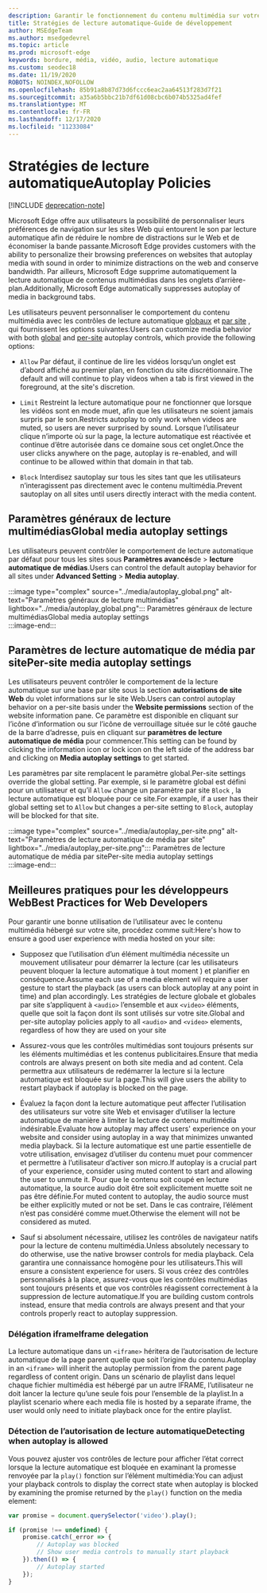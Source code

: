 ```yaml
---
description: Garantir le fonctionnement du contenu multimédia sur votre site
title: Stratégies de lecture automatique-Guide de développement
author: MSEdgeTeam
ms.author: msedgedevrel
ms.topic: article
ms.prod: microsoft-edge
keywords: bordure, média, vidéo, audio, lecture automatique
ms.custom: seodec18
ms.date: 11/19/2020
ROBOTS: NOINDEX,NOFOLLOW
ms.openlocfilehash: 85b91a8b87d73d6fccc6eac2aa64513f283d7f21
ms.sourcegitcommit: a35a6b5bbc21b7df61d08cbc6b074b5325ad4fef
ms.translationtype: MT
ms.contentlocale: fr-FR
ms.lasthandoff: 12/17/2020
ms.locfileid: "11233084"
---
```

# <span data-ttu-id="71f70-104">Stratégies de lecture automatique</span><span class="sxs-lookup"><span data-stu-id="71f70-104">Autoplay Policies</span></span>  

[!INCLUDE [deprecation-note](../../includes/legacy-edge-note.md)]  

<span data-ttu-id="71f70-105">Microsoft Edge offre aux utilisateurs la possibilité de personnaliser leurs préférences de navigation sur les sites Web qui entourent le son par lecture automatique afin de réduire le nombre de distractions sur le Web et de économiser la bande passante.</span><span class="sxs-lookup"><span data-stu-id="71f70-105">Microsoft Edge provides customers with the ability to personalize their browsing preferences on websites that autoplay media with sound in order to minimize distractions on the web and conserve bandwidth.</span></span>  <span data-ttu-id="71f70-106">Par ailleurs, Microsoft Edge supprime automatiquement la lecture automatique de contenus multimédias dans les onglets d’arrière-plan.</span><span class="sxs-lookup"><span data-stu-id="71f70-106">Additionally, Microsoft Edge automatically suppresses autoplay of media in background tabs.</span></span>  

<span data-ttu-id="71f70-107">Les utilisateurs peuvent personnaliser le comportement du contenu multimédia avec les contrôles de lecture automatique [globaux](#global-media-autoplay-settings) et [par site](#per-site-media-autoplay-settings) , qui fournissent les options suivantes:</span><span class="sxs-lookup"><span data-stu-id="71f70-107">Users can customize media behavior with both [global](#global-media-autoplay-settings) and [per-site](#per-site-media-autoplay-settings) autoplay controls, which provide the following options:</span></span>  

*   `Allow`  <span data-ttu-id="71f70-108">Par défaut, il continue de lire les vidéos lorsqu’un onglet est d’abord affiché au premier plan, en fonction du site discrétionnaire.</span><span class="sxs-lookup"><span data-stu-id="71f70-108">The default and will continue to play videos when a tab is first viewed in the foreground, at the site's discretion.</span></span>  

*   `Limit`  <span data-ttu-id="71f70-109">Restreint la lecture automatique pour ne fonctionner que lorsque les vidéos sont en mode muet, afin que les utilisateurs ne soient jamais surpris par le son.</span><span class="sxs-lookup"><span data-stu-id="71f70-109">Restricts autoplay to only work when videos are muted, so users are never surprised by sound.</span></span>  <span data-ttu-id="71f70-110">Lorsque l’utilisateur clique n’importe où sur la page, la lecture automatique est réactivée et continue d’être autorisée dans ce domaine sous cet onglet.</span><span class="sxs-lookup"><span data-stu-id="71f70-110">Once the user clicks anywhere on the page, autoplay is re-enabled, and will continue to be allowed within that domain in that tab.</span></span>  

*   `Block`  <span data-ttu-id="71f70-111">Interdisez sautoplay sur tous les sites tant que les utilisateurs n’interagissent pas directement avec le contenu multimédia.</span><span class="sxs-lookup"><span data-stu-id="71f70-111">Prevent sautoplay on all sites until users directly interact with the media content.</span></span>  

## <span data-ttu-id="71f70-112">Paramètres généraux de lecture multimédias</span><span class="sxs-lookup"><span data-stu-id="71f70-112">Global media autoplay settings</span></span>  

<span data-ttu-id="71f70-113">Les utilisateurs peuvent contrôler le comportement de lecture automatique par défaut pour tous les sites sous **Paramètres avancés**de  >  **lecture automatique de médias**.</span><span class="sxs-lookup"><span data-stu-id="71f70-113">Users can control the default autoplay behavior for all sites under **Advanced Setting** > **Media autoplay**.</span></span>  

:::image type="complex" source="../media/autoplay_global.png" alt-text="Paramètres généraux de lecture multimédias" lightbox="../media/autoplay_global.png":::
   <span data-ttu-id="71f70-115">Paramètres généraux de lecture multimédias</span><span class="sxs-lookup"><span data-stu-id="71f70-115">Global media autoplay settings</span></span>  
:::image-end:::  

## <span data-ttu-id="71f70-116">Paramètres de lecture automatique de média par site</span><span class="sxs-lookup"><span data-stu-id="71f70-116">Per-site media autoplay settings</span></span>  

<span data-ttu-id="71f70-117">Les utilisateurs peuvent contrôler le comportement de la lecture automatique sur une base par site sous la section **autorisations de site Web** du volet informations sur le site Web.</span><span class="sxs-lookup"><span data-stu-id="71f70-117">Users can control autoplay behavior on a per-site basis under the **Website permissions** section of the website information pane.</span></span>  <span data-ttu-id="71f70-118">Ce paramètre est disponible en cliquant sur l’icône d’information ou sur l’icône de verrouillage située sur le côté gauche de la barre d’adresse, puis en cliquant sur **paramètres de lecture automatique de média** pour commencer.</span><span class="sxs-lookup"><span data-stu-id="71f70-118">This setting can be found by clicking the information icon or lock icon on the left side of the address bar and clicking on **Media autoplay settings** to get started.</span></span>  

<span data-ttu-id="71f70-119">Les paramètres par site remplacent le paramètre global.</span><span class="sxs-lookup"><span data-stu-id="71f70-119">Per-site settings override the global setting.</span></span>  <span data-ttu-id="71f70-120">Par exemple, si le paramètre global est défini pour un utilisateur et qu’il `Allow` change un paramètre par site `Block` , la lecture automatique est bloquée pour ce site.</span><span class="sxs-lookup"><span data-stu-id="71f70-120">For example, if a user has their global setting set to `Allow` but changes a per-site setting to `Block`, autoplay will be blocked for that site.</span></span>  

:::image type="complex" source="../media/autoplay_per-site.png" alt-text="Paramètres de lecture automatique de média par site" lightbox="../media/autoplay_per-site.png":::
   <span data-ttu-id="71f70-122">Paramètres de lecture automatique de média par site</span><span class="sxs-lookup"><span data-stu-id="71f70-122">Per-site media autoplay settings</span></span>  
:::image-end:::  

## <span data-ttu-id="71f70-123">Meilleures pratiques pour les développeurs Web</span><span class="sxs-lookup"><span data-stu-id="71f70-123">Best Practices for Web Developers</span></span>  

<span data-ttu-id="71f70-124">Pour garantir une bonne utilisation de l’utilisateur avec le contenu multimédia hébergé sur votre site, procédez comme suit:</span><span class="sxs-lookup"><span data-stu-id="71f70-124">Here's how to ensure a good user experience with media hosted on your site:</span></span>  

*   <span data-ttu-id="71f70-125">Supposez que l’utilisation d’un élément multimédia nécessite un mouvement utilisateur pour démarrer la lecture \(car les utilisateurs peuvent bloquer la lecture automatique à tout moment \) et planifier en conséquence.</span><span class="sxs-lookup"><span data-stu-id="71f70-125">Assume each use of a media element wil require a user gesture to start the playback \(as users can block autoplay at any point in time\) and plan accordingly.</span></span>  <span data-ttu-id="71f70-126">Les stratégies de lecture globale et globales par site s’appliquent à `<audio>` l’ensemble et aux `<video>` éléments, quelle que soit la façon dont ils sont utilisés sur votre site.</span><span class="sxs-lookup"><span data-stu-id="71f70-126">Global and per-site autoplay policies apply to all `<audio>` and `<video>` elements, regardless of how they are used on your site</span></span>  

*   <span data-ttu-id="71f70-127">Assurez-vous que les contrôles multimédias sont toujours présents sur les éléments multimédias et les contenus publicitaires.</span><span class="sxs-lookup"><span data-stu-id="71f70-127">Ensure that media controls are always present on both site media and ad content.</span></span>  <span data-ttu-id="71f70-128">Cela permettra aux utilisateurs de redémarrer la lecture si la lecture automatique est bloquée sur la page.</span><span class="sxs-lookup"><span data-stu-id="71f70-128">This will give users the ability to restart playback if autoplay is blocked on the page.</span></span>  

*   <span data-ttu-id="71f70-129">Évaluez la façon dont la lecture automatique peut affecter l’utilisation des utilisateurs sur votre site Web et envisager d’utiliser la lecture automatique de manière à limiter la lecture de contenu multimédia indésirable.</span><span class="sxs-lookup"><span data-stu-id="71f70-129">Evaluate how autoplay may affect users' experience on your website and consider using autoplay in a way that minimizes unwanted media playback.</span></span>  <span data-ttu-id="71f70-130">Si la lecture automatique est une partie essentielle de votre utilisation, envisagez d’utiliser du contenu muet pour commencer et permettre à l’utilisateur d’activer son micro.</span><span class="sxs-lookup"><span data-stu-id="71f70-130">If autoplay is a crucial part of your experience, consider using muted content to start and allowing the user to unmute it.</span></span>  <span data-ttu-id="71f70-131">Pour que le contenu soit coupé en lecture automatique, la source audio doit être soit explicitement muette soit ne pas être définie.</span><span class="sxs-lookup"><span data-stu-id="71f70-131">For muted content to autoplay, the audio source must be either explicitly muted or not be set.</span></span>  <span data-ttu-id="71f70-132">Dans le cas contraire, l’élément n’est pas considéré comme muet.</span><span class="sxs-lookup"><span data-stu-id="71f70-132">Otherwise the element will not be considered as muted.</span></span>  

*   <span data-ttu-id="71f70-133">Sauf si absolument nécessaire, utilisez les contrôles de navigateur natifs pour la lecture de contenu multimédia.</span><span class="sxs-lookup"><span data-stu-id="71f70-133">Unless absolutely necessary to do otherwise, use the native browser controls for media playback.</span></span>  <span data-ttu-id="71f70-134">Cela garantira une connaissance homogène pour les utilisateurs.</span><span class="sxs-lookup"><span data-stu-id="71f70-134">This will ensure a consistent experience for users.</span></span>  <span data-ttu-id="71f70-135">Si vous créez des contrôles personnalisés à la place, assurez-vous que les contrôles multimédias sont toujours présents et que vos contrôles réagissent correctement à la suppression de lecture automatique.</span><span class="sxs-lookup"><span data-stu-id="71f70-135">If you are building custom controls instead, ensure that media controls are always present and that your controls properly react to autoplay suppression.</span></span>  

### <span data-ttu-id="71f70-136">Délégation iframe</span><span class="sxs-lookup"><span data-stu-id="71f70-136">Iframe delegation</span></span>  

<span data-ttu-id="71f70-137">La lecture automatique dans un `<iframe>` héritera de l’autorisation de lecture automatique de la page parent quelle que soit l’origine du contenu.</span><span class="sxs-lookup"><span data-stu-id="71f70-137">Autoplay in an `<iframe>` will inherit the autoplay permission from the parent page regardless of content origin.</span></span>  <span data-ttu-id="71f70-138">Dans un scénario de playlist dans lequel chaque fichier multimédia est hébergé par un autre IFRAME, l’utilisateur ne doit lancer la lecture qu’une seule fois pour l’ensemble de la playlist.</span><span class="sxs-lookup"><span data-stu-id="71f70-138">In a playlist scenario where each media file is hosted by a separate iframe, the user would only need to initiate playback once for the entire playlist.</span></span>  

### <span data-ttu-id="71f70-139">Détection de l’autorisation de lecture automatique</span><span class="sxs-lookup"><span data-stu-id="71f70-139">Detecting when autoplay is allowed</span></span>  

<span data-ttu-id="71f70-140">Vous pouvez ajuster vos contrôles de lecture pour afficher l’état correct lorsque la lecture automatique est bloquée en examinant la promesse renvoyée par la `play()` fonction sur l’élément multimédia:</span><span class="sxs-lookup"><span data-stu-id="71f70-140">You can adjust your playback controls to display the correct state when autoplay is blocked by examining the promise returned by the `play()` function on the media element:</span></span>  

```javascript
var promise = document.querySelector('video').play();

if (promise !== undefined) { 
    promise.catch(_error => { 
        // Autoplay was blocked
        // Show user media controls to manually start playback
    }).then(() => { 
        // Autoplay started
    }); 
}
```  
